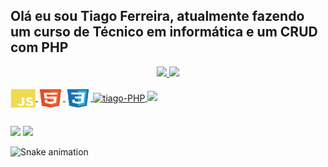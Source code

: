 ## Olá eu sou Tiago Ferreira, atualmente fazendo um curso de Técnico em informática e um CRUD com PHP

<div align="center">
  <a href="https://github.com/tiagoferreira22">
  <!--<img height="180em" src="https://github-readme-stats.vercel.app/api/pin/?tiagoferreira22=anuraghazra&repo=github-readme-stats"/>-->
  <img height="180em" src="https://github-readme-stats.vercel.app/api?username=tiagoferreira22&show_icons=true&theme=react&include_all_commits=true&count_private=true"/>
  <img height="180em" src="https://github-readme-stats.vercel.app/api/top-langs/?username=tiagoferreira22&layout=compact&langs_count=7&theme=react"/>
</div>
  
  <div style="display: inline_block"><br>
  <img align="center" alt="tiago-Js" height="30" width="40" src="https://raw.githubusercontent.com/devicons/devicon/master/icons/javascript/javascript-plain.svg">
  <img align="center" alt="tiago-HTML" height="30" width="40" src="https://raw.githubusercontent.com/devicons/devicon/master/icons/html5/html5-original.svg">
  <img align="center" alt="tiago-CSS" height="30" width="40" src="https://raw.githubusercontent.com/devicons/devicon/master/icons/css3/css3-original.svg">
  <img align="center" alt="tiago-PHP" height="40" width="50" src="https://cdn.jsdelivr.net/gh/devicons/devicon/icons/php/php-plain.svg">
   <img src="https://cdn.jsdelivr.net/gh/devicons/devicon/icons/react/react-original-wordmark.svg" />
</div>
  
  ##
  
  <div> 
  <a href="https://instagram.com/tigas.22" target="_blank"><img src="https://img.shields.io/badge/-Instagram-%23E4405F?style=for-the-badge&logo=instagram&logoColor=white" target="_blank"></a>
  <a href = "mailto:tiagoroiale@gmail.com"><img src="https://img.shields.io/badge/-Gmail-%23333?style=for-the-badge&logo=gmail&logoColor=white" target="_blank"></a>
 
  ![Snake animation](https://github.com/tiagoferreira22/tiagoferreira22/blob/output/github-contribution-grid-snake.svg)
 
</div>
